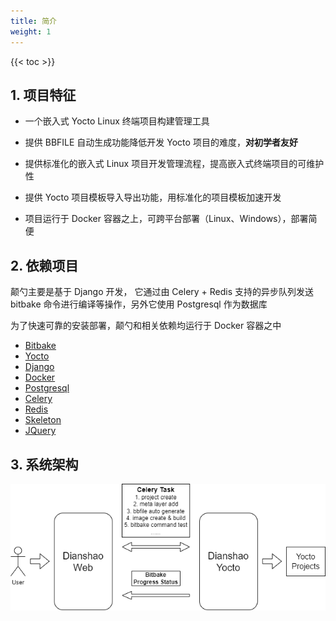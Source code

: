 ```yaml
---
title: 简介
weight: 1
---
```


{{< toc >}}

## 1. 项目特征

- 一个嵌入式 Yocto Linux 终端项目构建管理工具


- 提供 BBFILE 自动生成功能降低开发 Yocto 项目的难度，**对初学者友好**
- 提供标准化的嵌入式 Linux 项目开发管理流程，提高嵌入式终端项目的可维护性
- 提供 Yocto 项目模板导入导出功能，用标准化的项目模板加速开发
- 项目运行于 Docker 容器之上，可跨平台部署（Linux、Windows），部署简便

## 2. 依赖项目

颠勺主要是基于 Django 开发， 它通过由 Celery + Redis 支持的异步队列发送 bitbake 命令进行编译等操作，另外它使用 Postgresql 作为数据库


为了快速可靠的安装部署，颠勺和相关依赖均运行于 Docker 容器之中

* [Bitbake](https://github.com/openembedded/bitbake)
* [Yocto](https://www.yoctoproject.org/)
* [Django](https://www.djangoproject.com/)
* [Docker](https://www.docker.com/)
* [Postgresql](https://www.postgresql.org/)
* [Celery](https://docs.celeryproject.org/en/stable/)
* [Redis](https://redis.io)
* [Skeleton](http://getskeleton.com/)
* [JQuery](https://jquery.com)

## 3. 系统架构
![Example image](/static/images/architecture.png)